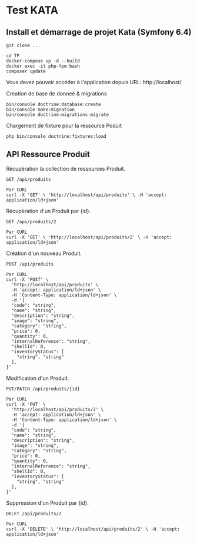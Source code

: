 # Test KATA 


## Install et démarrage de projet Kata (Symfony 6.4)

```console
git clone ...

cd TP
docker-compose up -d --build
docker exec -it php-fpm bash
composer update
```

Vous devez pouvoir accéder à l'application depuis URL: http://localhost/

Creation de base de donneé & migrations

```console
bin/console doctrine:database:create
bin/console make:migration
bin/console doctrine:migrations:migrate
```


Chargement de fixture pour la ressource Poduit

```console
php bin/console doctrine:fixtures:load
```

## API Ressource Produit


Récupèration la collection de ressources Produit.
```console
GET /api/produits

Par CURL
curl -X 'GET' \ 'http://localhost/api/produits' \ -H 'accept: application/ld+json'
```

Récupèration d'un Produit par {id}.
```console
GET /api/produits/2

Par CURL
curl -X 'GET' \ 'http://localhost/api/produits/2' \ -H 'accept: application/ld+json'
```

Création d'un nouveau Produit.
```console
POST /api/produits

Par CURL
curl -X 'POST' \
  'http://localhost/api/produits' \
  -H 'accept: application/ld+json' \
  -H 'Content-Type: application/ld+json' \
  -d '{
  "code": "string",
  "name": "string",
  "description": "string",
  "image": "string",
  "category": "string",
  "price": 0,
  "quantity": 0,
  "internalReference": "string",
  "shellId": 0,
  "inventoryStatus": [
    "string", "string"
  ],
}'
```

Modification d'un  Produit.
```console
PUT/PATCH /api/produits/{id}

Par CURL
curl -X 'PUT' \
  'http://localhost/api/produits/2' \
  -H 'accept: application/ld+json' \
  -H 'Content-Type: application/ld+json' \
  -d '{
  "code": "string",
  "name": "string",
  "description": "string",
  "image": "string",
  "category": "string",
  "price": 0,
  "quantity": 0,
  "internalReference": "string",
  "shellId": 0,
  "inventoryStatus": [
    "string", "string"
  ],
}'
```

Suppression d'un Produit par {id}.
```console
DELET /api/produits/2

Par CURL
curl -X 'DELETE' \ 'http://localhost/api/produits/2' \ -H 'accept: application/ld+json'
```
